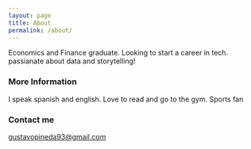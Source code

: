 ```yaml
---
layout: page
title: About
permalink: /about/
---
```


Economics and Finance graduate. Looking to start a career in tech. passianate about data and storytelling!

### More Information

I speak spanish and english. Love to read and go to the gym. Sports fan

### Contact me

[gustavopineda93@gmail.com](gustavopineda93@gmail.com)